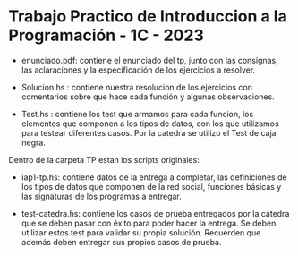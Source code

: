 # Trabajo Practico de Introduccion a la Programación - 1C - 2023


- enunciado.pdf: contiene el enunciado del tp, junto con las consignas, las aclaraciones y la especificación de los ejercicios a resolver.

- Solucion.hs : contiene nuestra resolucion de los ejercicios con comentarios sobre que hace cada función y algunas observaciones.

- Test.hs : contiene los test que armamos para cada funcion, los elementos que componen a los tipos de datos, con los que utilizamos para testear diferentes casos. Por la catedra se utilizo el Test de caja negra.

Dentro de la carpeta TP estan los scripts originales:

- iap1-tp.hs: contiene datos de la entrega a completar, las definiciones de los tipos de datos que componen de la red social, funciones básicas y las signaturas de los programas a entregar.

- test-catedra.hs: contiene los casos de prueba entregados por la cátedra que se deben pasar con éxito para poder hacer la entrega. Se deben utilizar estos test para validar su propia solución. Recuerden que además deben entregar sus propios casos de prueba.
